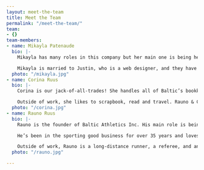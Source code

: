 ```yaml
---
layout: meet-the-team
title: Meet the Team
permalink: "/meet-the-team/"
team:
- {}
team-members:
- name: Mikayla Patenaude
  bio: |-
    Mikayla has many roles in this company but her main one is being head of the art department. She also manages clothing orders, assists Corina in the Team Order Management department, and helps respond to Baltic emails.

    Mikayla is married to Justin, who is a web designer, and they have a young daughter, Lexie. Outside of work, Mikayla is a part-time interior design student. She also likes to play piano and guitar, and is always practicing photography.
  photo: "/mikayla.jpg"
- name: Corina Ruus
  bio: |-
    Corina is our jack-of-all-trades! She handles all of Baltic’s bookkeeping, as well as heads up the Team Order Management projects. You may also receive an response from Corina when you contact us via email.

    Outside of work, she likes to scrapbook, read and travel. Rauno & Corina also have 3 kids and 1 grand-baby that keep them busy.
  photo: "/corina.jpg"
- name: Rauno Ruus
  bio: |-
    Rauno is the founder of Baltic Athletics Inc. His main role is being Baltic’s salesman.

    He’s been in the sporting good business for over 35 years and loves every minute of it! If you need any sporting equipment, team uniforms, clothing or wall padding, Rauno is the guy to talk to.

    Outside of work, Rauno is a long-distance runner, a referee, and an umpire. He loves being outside in the summer doing almost anything from yard work to tenting to kayaking.
  photo: "/rauno.jpg"

---
```

